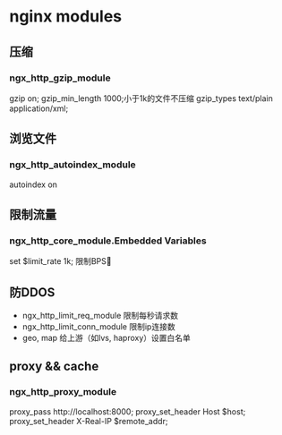 # nginx modules

## 压缩
### ngx_http_gzip_module
gzip            on;
gzip_min_length 1000;小于1k的文件不压缩
gzip_types      text/plain application/xml;

## 浏览文件
### ngx_http_autoindex_module
autoindex   on

## 限制流量
### ngx_http_core_module.Embedded Variables
set $limit_rate 1k; 限制BPS

## 防DDOS
- ngx_http_limit_req_module 限制每秒请求数
- ngx_http_limit_conn_module 限制ip连接数
- geo, map 给上游（如lvs, haproxy）设置白名单

## proxy && cache
### ngx_http_proxy_module
proxy_pass       http://localhost:8000;
proxy_set_header Host      $host;
proxy_set_header X-Real-IP $remote_addr;
